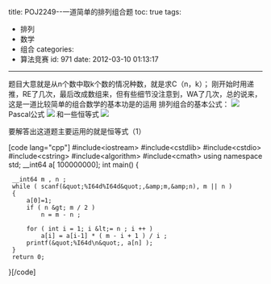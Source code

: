 title: POJ2249--一道简单的排列组合题
toc: true
tags:
  - 排列
  - 数学
  - 组合
categories:
  - 算法竞赛
id: 971
date: 2012-03-10 01:13:17
---

题目大意就是从n个数中取k个数的情况种数，就是求C（n，k）；
刚开始时用递推，RE了几次，最后改成数组来，但有些细节没注意到，WA了几次，总的说来，这是一道比较简单的组合数学的基本功是的运用
排列组合的基本公式：
![](http://pic002.cnblogs.com/images/2011/315754/2011080511033233.jpg)
Pascal公式
![](http://pic002.cnblogs.com/images/2011/315754/2011080511105573.png)
和一些恒等式
![](http://pic002.cnblogs.com/images/2011/315754/2011080511121821.png)

要解答出这道题主要运用的就是恒等式（1）

[code lang="cpp"]
#include&lt;iostream&gt;
 #include&lt;cstdlib&gt;
 #include&lt;cstdio&gt;
 #include&lt;cstring&gt;
 #include&lt;algorithm&gt;
 #include&lt;cmath&gt;
 using namespace std;
 __int64 a[ 100000000];
 int main()
 {

     __int64 m , n ;
     while ( scanf(&quot;%I64d%I64d&quot;,&amp;m,&amp;n), m || n )
     {
         a[0]=1;
         if ( n &gt; m / 2 )
             n = m - n ;

         for ( int i = 1; i &lt;= n ; i ++ )
             a[i] = a[i-1] * ( m - i + 1 ) / i ;
         printf(&quot;%I64d\n&quot;, a[n] );
     }
     return 0;
 }[/code]